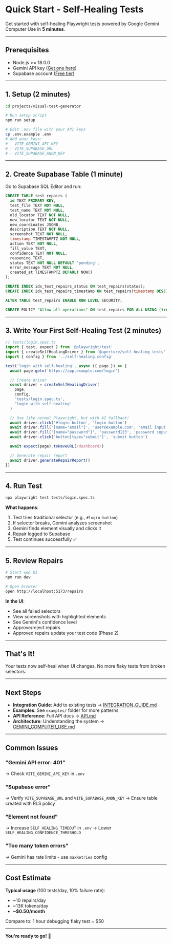 # Quick Start - Self-Healing Tests

Get started with self-healing Playwright tests powered by Google Gemini Computer Use in **5 minutes**.

---

## Prerequisites

- Node.js >= 18.0.0
- Gemini API key ([Get one here](https://aistudio.google.com/app/apikey))
- Supabase account ([Free tier](https://supabase.com))

---

## 1. Setup (2 minutes)

```bash
cd projects/visual-test-generator

# Run setup script
npm run setup

# Edit .env file with your API keys
cp .env.example .env
# Add your keys:
# - VITE_GEMINI_API_KEY
# - VITE_SUPABASE_URL
# - VITE_SUPABASE_ANON_KEY
```

---

## 2. Create Supabase Table (1 minute)

Go to Supabase SQL Editor and run:

```sql
CREATE TABLE test_repairs (
  id TEXT PRIMARY KEY,
  test_file TEXT NOT NULL,
  test_name TEXT NOT NULL,
  old_locator TEXT NOT NULL,
  new_locator TEXT NOT NULL,
  new_coordinates JSONB,
  description TEXT NOT NULL,
  screenshot TEXT NOT NULL,
  timestamp TIMESTAMPTZ NOT NULL,
  action TEXT NOT NULL,
  fill_value TEXT,
  confidence TEXT NOT NULL,
  reasoning TEXT,
  status TEXT NOT NULL DEFAULT 'pending',
  error_message TEXT NOT NULL,
  created_at TIMESTAMPTZ DEFAULT NOW()
);

CREATE INDEX idx_test_repairs_status ON test_repairs(status);
CREATE INDEX idx_test_repairs_timestamp ON test_repairs(timestamp DESC);

ALTER TABLE test_repairs ENABLE ROW LEVEL SECURITY;

CREATE POLICY "Allow all operations" ON test_repairs FOR ALL USING (true);
```

---

## 3. Write Your First Self-Healing Test (2 minutes)

```typescript
// tests/login.spec.ts
import { test, expect } from '@playwright/test'
import { createSelfHealingDriver } from '@aperture/self-healing-tests'
import { config } from '../self-healing.config'

test('login with self-healing', async ({ page }) => {
  await page.goto('https://app.example.com/login')

  // Create driver
  const driver = createSelfHealingDriver(
    page,
    config,
    'tests/login.spec.ts',
    'login with self-healing'
  )

  // Use like normal Playwright, but with AI fallback!
  await driver.click('#login-button', 'login button')
  await driver.fill('[name="email"]', 'user@example.com', 'email input')
  await driver.fill('[name="password"]', 'password123', 'password input')
  await driver.click('button[type="submit"]', 'submit button')

  await expect(page).toHaveURL(/dashboard/)

  // Generate repair report
  await driver.generateRepairReport()
})
```

---

## 4. Run Test

```bash
npx playwright test tests/login.spec.ts
```

**What happens**:
1. Test tries traditional selector (e.g., `#login-button`)
2. If selector breaks, Gemini analyzes screenshot
3. Gemini finds element visually and clicks it
4. Repair logged to Supabase
5. Test continues successfully ✅

---

## 5. Review Repairs

```bash
# Start web UI
npm run dev

# Open browser
open http://localhost:5173/repairs
```

**In the UI**:
- See all failed selectors
- View screenshots with highlighted elements
- See Gemini's confidence level
- Approve/reject repairs
- Approved repairs update your test code (Phase 2)

---

## That's It!

Your tests now self-heal when UI changes. No more flaky tests from broken selectors.

---

## Next Steps

- **Integration Guide**: Add to existing tests → [INTEGRATION_GUIDE.md](INTEGRATION_GUIDE.md)
- **Examples**: See `examples/` folder for more patterns
- **API Reference**: Full API docs → [API.md](API.md)
- **Architecture**: Understanding the system → [GEMINI_COMPUTER_USE.md](GEMINI_COMPUTER_USE.md)

---

## Common Issues

### "Gemini API error: 401"
→ Check `VITE_GEMINI_API_KEY` in `.env`

### "Supabase error"
→ Verify `VITE_SUPABASE_URL` and `VITE_SUPABASE_ANON_KEY`
→ Ensure table created with RLS policy

### "Element not found"
→ Increase `SELF_HEALING_TIMEOUT` in `.env`
→ Lower `SELF_HEALING_CONFIDENCE_THRESHOLD`

### "Too many token errors"
→ Gemini has rate limits - use `maxRetries` config

---

## Cost Estimate

**Typical usage** (100 tests/day, 10% failure rate):
- ~10 repairs/day
- ~13K tokens/day
- **~$0.50/month**

Compare to: 1 hour debugging flaky test = $50

---

**You're ready to go!** 🚀
